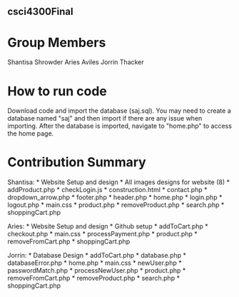 ## csci4300Final

# Group Members

Shantisa Shrowder
Aries Aviles
Jorrin Thacker

# How to run code
Download code and import the database (saj.sql). You may need to create a database named "saj" and then import if there are any issue when importing. After the database is imported, navigate to "home.php" to access the home page. 

# Contribution Summary
Shantisa:
       *  Website Setup and design
       *  All images designs for website (8)
       *  addProduct.php
       *  checkLogin.js
       *  construction.html
       *  contact.php
       *  dropdown_arrow.php
       *  footer.php
       *  header.php
       *  home.php
       *  login.php
       *  logout.php
       *  main.css
       *  product.php
       *  removeProduct.php
       *  search.php
       *  shoppingCart.php


Aries:
       *  Website Setup and design
       *  Github setup
       *  addToCart.php
       *  checkout.php
       *  main.css
       *  processPayment.php
       *  product.php
       *  removeFromCart.php
       *  shoppingCart.php


Jorrin:
       *  Database Design
       *  addToCart.php
       *  database.php
       *  databaseError.php
       *  home.php
       *  main.css
       *  newUser.php
       *  passwordMatch.php
       *  processNewUser.php
       *  product.php
       *  removeFromCart.php
       *  removeProduct.php
       *  search.php
       *  shoppingCart.php


